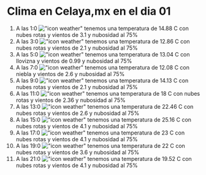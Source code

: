 # Clima en Celaya,mx en el dia 01

1. A las 1:0 !["icon weather"](http://openweathermap.org/img/w/04n.png) tenemos una temperatura de 14.88 C con nubes rotas y  vientos de 3.1 y nubosidad al 75%
1. A las 3:0 !["icon weather"](http://openweathermap.org/img/w/04n.png) tenemos una temperatura de 12.86 C con nubes rotas y  vientos de 2.1 y nubosidad al 75%
1. A las 5:0 !["icon weather"](http://openweathermap.org/img/w/09n.png) tenemos una temperatura de 13.04 C con llovizna y  vientos de 0.99 y nubosidad al 75%
1. A las 7:0 !["icon weather"](http://openweathermap.org/img/w/50n.png) tenemos una temperatura de 12.08 C con niebla y  vientos de 2.6 y nubosidad al 75%
1. A las 9:0 !["icon weather"](http://openweathermap.org/img/w/04d.png) tenemos una temperatura de 14.13 C con nubes rotas y  vientos de 2.1 y nubosidad al 75%
1. A las 11:0 !["icon weather"](http://openweathermap.org/img/w/04d.png) tenemos una temperatura de 18 C con nubes rotas y  vientos de 2.36 y nubosidad al 75%
1. A las 13:0 !["icon weather"](http://openweathermap.org/img/w/04d.png) tenemos una temperatura de 22.46 C con nubes rotas y  vientos de 2.6 y nubosidad al 75%
1. A las 15:0 !["icon weather"](http://openweathermap.org/img/w/04d.png) tenemos una temperatura de 25.16 C con nubes rotas y  vientos de 4.1 y nubosidad al 75%
1. A las 17:0 !["icon weather"](http://openweathermap.org/img/w/04d.png) tenemos una temperatura de 23 C con nubes rotas y  vientos de 4.1 y nubosidad al 75%
1. A las 19:0 !["icon weather"](http://openweathermap.org/img/w/04d.png) tenemos una temperatura de 22 C con nubes rotas y  vientos de 3.6 y nubosidad al 75%
1. A las 21:0 !["icon weather"](http://openweathermap.org/img/w/04n.png) tenemos una temperatura de 19.52 C con nubes rotas y  vientos de 4.1 y nubosidad al 75%
